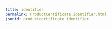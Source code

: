 ```yaml
---
title: identifier
permalink: ProductCertificate.identifier.html
jsonid: productcertificate_identifier
---
```

